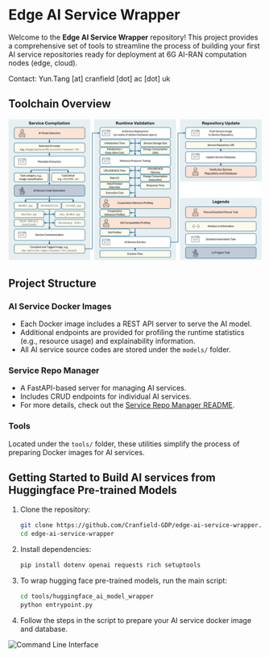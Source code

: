 # Edge AI Service Wrapper

Welcome to the **Edge AI Service Wrapper** repository! This project provides a comprehensive set of tools to streamline the process of building your first AI service repositories ready for deployment at 6G AI-RAN computation nodes (edge, cloud).

Contact: Yun.Tang [at] cranfield [dot] ac [dot] uk

## Toolchain Overview

![Toolchain Overview](toolchain_overview.png)

## Project Structure

### AI Service Docker Images
- Each Docker image includes a REST API server to serve the AI model.
- Additional endpoints are provided for profiling the runtime statistics (e.g., resource usage) and explainability information.
- All AI service source codes are stored under the `models/` folder.

### Service Repo Manager
- A FastAPI-based server for managing AI services.
- Includes CRUD endpoints for individual AI services.
- For more details, check out the [Service Repo Manager README](service_repo_manager/README.md).

### Tools
Located under the `tools/` folder, these utilities simplify the process of preparing Docker images for AI services.


## Getting Started to Build AI services from Huggingface Pre-trained Models

1. Clone the repository:
   ```bash
   git clone https://github.com/Cranfield-GDP/edge-ai-service-wrapper.git
   cd edge-ai-service-wrapper

2. Install dependencies:
    ```bash
    pip install dotenv openai requests rich setuptools
    ```
3. To wrap hugging face pre-trained models, run the main script:
    ```bash
    cd tools/huggingface_ai_model_wrapper
    python entrypoint.py 
    ```

4. Follow the steps in the script to prepare your AI service docker image and database.

![Command Line Interface](tools/huggingface_ai_model_wrapper/command_line_interface.png)